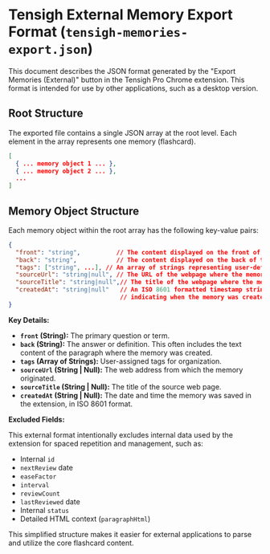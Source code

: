 # Tensigh External Memory Export Format (`tensigh-memories-export.json`)

This document describes the JSON format generated by the "Export Memories (External)" button in the Tensigh Pro Chrome extension. This format is intended for use by other applications, such as a desktop version.

## Root Structure

The exported file contains a single JSON array at the root level. Each element in the array represents one memory (flashcard).

```json
[
  { ... memory object 1 ... },
  { ... memory object 2 ... },
  ...
]
```

## Memory Object Structure

Each memory object within the root array has the following key-value pairs:

```json
{
  "front": "string",          // The content displayed on the front of the card. Defaults to "" if missing.
  "back": "string",           // The content displayed on the back of the card. Defaults to "" if missing.
  "tags": ["string", ...], // An array of strings representing user-defined tags. Defaults to [] if missing.
  "sourceUrl": "string|null", // The URL of the webpage where the memory was created. Defaults to null if missing.
  "sourceTitle": "string|null",// The title of the webpage where the memory was created. Defaults to null if missing.
  "createdAt": "string|null"   // An ISO 8601 formatted timestamp string (e.g., "2023-10-27T12:00:00.000Z") 
                               // indicating when the memory was created in the extension. Defaults to null if missing.
}
```

**Key Details:**

*   **`front` (String):** The primary question or term.
*   **`back` (String):** The answer or definition. This often includes the text content of the paragraph where the memory was created.
*   **`tags` (Array of Strings):** User-assigned tags for organization.
*   **`sourceUrl` (String | Null):** The web address from which the memory originated.
*   **`sourceTitle` (String | Null):** The title of the source web page.
*   **`createdAt` (String | Null):** The date and time the memory was saved in the extension, in ISO 8601 format.

**Excluded Fields:**

This external format intentionally excludes internal data used by the extension for spaced repetition and management, such as:

*   Internal `id`
*   `nextReview` date
*   `easeFactor`
*   `interval`
*   `reviewCount`
*   `lastReviewed` date
*   Internal `status`
*   Detailed HTML context (`paragraphHtml`)

This simplified structure makes it easier for external applications to parse and utilize the core flashcard content. 
